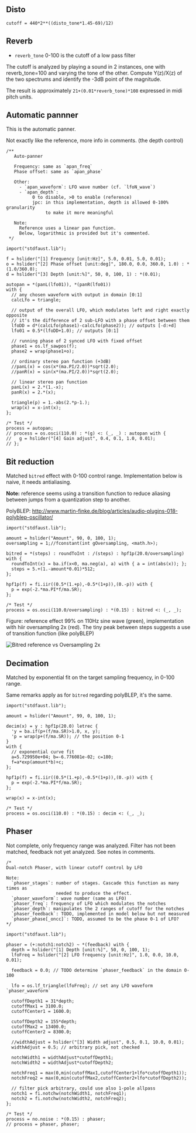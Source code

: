 ## Disto

`cutoff = 440*2**((disto_tone*1.45-69)/12)`

## Reverb

- `reverb_tone` 0-100 is the cutoff of a low pass filter

The cutoff is analyzed by playing a sound in 2 instances, one with reverb_tone=100 and varying the tone of the other.
Compute Y(z)/X(z) of the two spectrums and identify the -3dB point of the magnitude.

The result is approximately `21+(0.01*reverb_tone)*108` expressed in midi pitch units.

## Automatic pannner

This is the automatic panner.

Not exactly like the reference, more info in comments. (the depth control)

```
/**
   Auto-panner

   Frequency: same as `apan_freq`
   Phase offset: same as `apan_phase`

   Other:
     - `apan_waveform`: LFO wave number (cf. `lfoN_wave`)
     - `apan_depth`:
          0 to disable, >0 to enable (reference)
          jpc: in this implementation, depth is allowed 0-100% granularity
               to make it more meaningful

   Note:
     Reference uses a linear pan function.
     Below, logarithmic is provided but it's commented.
 */

import("stdfaust.lib");

f = hslider("[1] Frequency [unit:Hz]", 5.0, 0.01, 5.0, 0.01);
o = hslider("[2] Phase offset [unit:deg]", 180.0, 0.0, 360.0, 1.0) : *(1.0/360.0);
d = hslider("[3] Depth [unit:%]", 50, 0, 100, 1) : *(0.01);

autopan = *(panL(lfo01)), *(panR(lfo01))
with {
  // any chosen waveform with output in domain [0:1]
  calcLfo = triangle;

  // output of the overall LFO, which modulates left and right exactly opposite
  // it's the difference of 2 sub-LFO with a phase offset between them
  lfoDD = d*(calcLfo(phase1)-calcLfo(phase2)); // outputs [-d:+d]
  lfo01 = 0.5*(lfoDD+1.0); // outputs [0:1]

  // running phase of 2 synced LFO with fixed offset
  phase1 = os.lf_sawpos(f);
  phase2 = wrap(phase1+o);

  // ordinary stereo pan function (+3dB)
  //panL(x) = cos(x*(ma.PI/2.0))*sqrt(2.0);
  //panR(x) = sin(x*(ma.PI/2.0))*sqrt(2.0);

  // linear stereo pan function
  panL(x) = 2.*(1.-x);
  panR(x) = 2.*(x);

  triangle(p) = 1.-abs(2.*p-1.);
  wrap(x) = x-int(x);
};

/* Test */
process = autopan;
// process = os.osci(110.0) : *(g) <: (_, _) : autopan with {
//   g = hslider("[4] Gain adjust", 0.4, 0.1, 1.0, 0.01);
// };
```

## Bit reduction

Matched `bitred` effect with 0-100 control range.
Implementation below is naive, it needs antialiasing.

**Note:** reference seems using a transition function to reduce aliasing between jumps from a quantization step to another.

PolyBLEP: http://www.martin-finke.de/blog/articles/audio-plugins-018-polyblep-oscillator/

```
import("stdfaust.lib");

amount = hslider("Amount", 90, 0, 100, 1);
oversampling = 1;//fconstant(int gOversampling, <math.h>);

bitred = *(steps) : roundToInt : /(steps) : hpf1p(20.0/oversampling) with {
  roundToInt(x) = ba.if(x<0, ma.neg(a), a) with { a = int(abs(x)); };
  steps = 5.+(1.-amount*0.01)*512;
};

hpf1p(f) = fi.iir((0.5*(1.+p),-0.5*(1+p)),(0.-p)) with {
  p = exp(-2.*ma.PI*f/ma.SR);
};

/* Test */
process = os.osci(110.0/oversampling) : *(0.15) : bitred <: (_, _);
```

Figure: reference effect 99% on 110Hz sine wave (green), implementation with hiir oversampling 2x (red).
The tiny peak between steps suggests a use of transition function (like polyBLEP)

![Bitred reference vs Oversampling 2x](https://user-images.githubusercontent.com/17614485/75026113-aea67f80-549c-11ea-9262-b9570ad45430.png)

## Decimation

Matched by exponential fit on the target sampling frequency, in 0-100 range.

Same remarks apply as for `bitred` regarding polyBLEP, it's the same.

```
import("stdfaust.lib");

amount = hslider("Amount", 99, 0, 100, 1);

decim(x) = y : hpf1p(20.0) letrec {
  'y = ba.if(p+(f/ma.SR)>1.0, x, y);
  'p = wrap(p+(f/ma.SR)); // the position 0-1
}
with {
  // exponential curve fit
  a=5.729950e+04; b=-6.776081e-02; c=180;
  f=a*exp(amount*b)+c;
};

hpf1p(f) = fi.iir((0.5*(1.+p),-0.5*(1+p)),(0.-p)) with {
  p = exp(-2.*ma.PI*f/ma.SR);
};

wrap(x) = x-int(x);

/* Test */
process = os.osci(110.0) : *(0.15) : decim <: (_, _);
```

## Phaser

Not complete, only frequency range was analyzed.
Filter has not been matched, feedback not yet analyzed.
See notes in comments.

```
/*
Dual-notch Phaser, with linear cutoff control by LFO

Note:
  `phaser_stages`: number of stages. Cascade this function as many times as
                   needed to produce the effect.
  `phaser_waveform`: wave number (same as LFO)
  `phaser_freq`: frequency of LFO which modulates the notches
  `phaser_depth`: manipulates the 2 ranges of cutoff for the notches
  `phaser_feedback`: TODO, implemented in model below but not measured
  `phaser_phase[_oncc]`: TODO, assumed to be the phase 0-1 of LFO?
*/

import("stdfaust.lib");

phaser = (+:notch1:notch2) ~ *(feedback) with {
  depth = hslider("[1] Depth [unit:%]", 50, 0, 100, 1);
  lfoFreq = hslider("[2] LFO frequency [unit:Hz]", 1.0, 0.0, 10.0, 0.01);

  feedback = 0.0; // TODO determine `phaser_feedback` in the domain 0-100

  lfo = os.lf_triangle(lfoFreq); // set any LFO waveform `phaser_waveform`

  cutoffDepth1 = 31*depth;
  cutoffMax1 = 3100.0;
  cutoffCenter1 = 1600.0;

  cutoffDepth2 = 155*depth;
  cutoffMax2 = 13400.0;
  cutoffCenter2 = 8300.0;

  //widthAdjust = hslider("[3] Width adjust", 0.5, 0.1, 10.0, 0.01);
  widthAdjust = 0.5; // arbitrary pick, not checked

  notchWidth1 = widthAdjust*cutoffDepth1;
  notchWidth2 = widthAdjust*cutoffDepth2;

  notchFreq1 = max(0,min(cutoffMax1,cutoffCenter1+lfo*cutoffDepth1));
  notchFreq2 = max(0,min(cutoffMax2,cutoffCenter2+lfo*cutoffDepth2));

  // filter pick arbitrary, could use also 1-pole allpass
  notch1 = fi.notchw(notchWidth1, notchFreq1);
  notch2 = fi.notchw(notchWidth2, notchFreq2);
};

/* Test */
process = no.noise : *(0.15) : phaser;
// process = phaser, phaser;
```